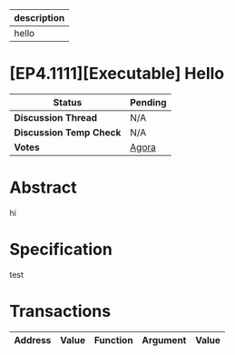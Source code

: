 | description |
| ----------- |
| hello       |

# [EP4.1111][Executable] Hello

  
  | **Status**            | Pending                                                                                                                                      |
  | --------------------- | ------------------------------------------------------------------------------------------------------------------------------------------- |
  | **Discussion Thread** |  N/A                                                                                              |
  | **Discussion Temp Check** |  N/A                                                                                              |
  | **Votes**             | [Agora](https://agora.ensdao.org/proposals/5265067811817814813139090316041940494791280676247353208834716795010064346458)                                                                                                                                     |
  

# Abstract 
 hi

# Specification 
 test

# Transactions 
 | Address | Value | Function | Argument | Value |
| ------- | ----- | -------- | -------- | ----- |